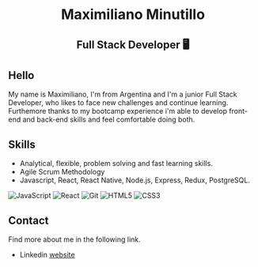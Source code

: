 
<h1 align="center">Maximiliano Minutillo</h1>
<h2 align="center">Full Stack Developer 🖥️</h2>

## Hello

My name is Maximiliano, I'm from Argentina and I'm a junior Full Stack Developer, who likes to face new challenges and continue learning. 
Furthemore thanks to my bootcamp experience i'm able to develop front-end and back-end skills and feel comfortable doing both.

## Skills

* Analytical, flexible, problem solving and fast learning skills.
* Agile Scrum Methodology
* Javascript, React, React Native, Node.js, Express, Redux, PostgreSQL. 

![JavaScript](https://img.shields.io/badge/-JavaScript-%23F7DF1C?style=flat-square&logo=javascript&logoColor=000000&labelColor=%23F7DF1C&color=%23FFCE5A)
![React](https://img.shields.io/badge/-React-%23282C34?style=flat-square&logo=react)
![Git](https://img.shields.io/badge/-Git-%23F05032?style=flat-square&logo=git&logoColor=%23ffffff)
![HTML5](https://img.shields.io/badge/-HTML5-%23E44D27?style=flat-square&logo=html5&logoColor=ffffff)
![CSS3](https://img.shields.io/badge/-CSS3-%231572B6?style=flat-square&logo=css3)

## Contact

Find more about me in the following link.

* Linkedin [website](https://www.linkedin.com/in/maximiliano-minutillo/)